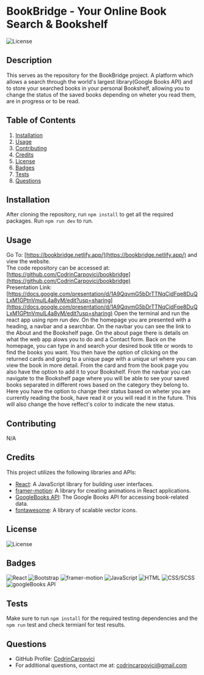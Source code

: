 # BookBridge - Your Online Book Search & Bookshelf

![License](https://img.shields.io/badge/License-MIT-green.svg)

## Description

This serves as the repository for the BookBridge project. A platform which allows a search through the world's largest library(Google Books API) and to store your searched books in your personal Bookshelf, allowing you to change the status of the saved books depending on wheter you read them, are in progress or to be read.

## Table of Contents

1. [Installation](#installation)
2. [Usage](#usage)
3. [Contributing](#Contributing)
4. [Credits](#credits)
5. [License](#license)
6. [Badges](#technologies)
7. [Tests](#tests)
8. [Questions](#questions)

## Installation

After cloning the repository, run `npm install` to get all the required packages. Run `npm run dev` to run.

## Usage

Go To: [https://bookbridge.netlify.app/](https://bookbridge.netlify.app/) and view the website.  
The code repository can be accessed at: [https://github.com/CodrinCarpovici/bookbridge](https://github.com/CodrinCarpovici/bookbridge)  
Presentation Link: [https://docs.google.com/presentation/d/1A9QqvmG5bDrTTNqCjdFqe8DuQLxM1GPtnVmuIL4a8yM/edit?usp=sharing](https://docs.google.com/presentation/d/1A9QqvmG5bDrTTNqCjdFqe8DuQLxM1GPtnVmuIL4a8yM/edit?usp=sharing)
Open the terminal and run the react app using npm run dev. On the homepage you are presented with a heading, a navbar and a searchbar. On the navbar you can see the link to the About and the Bookshelf page. On the about page there is details on what the web app alows you to do and a Contact form. Back on the homepage, you can type in and search your desired book title or words to find the books you want. You then have the option of clicking on the returned cards and going to a unique page with a unique url where you can view the book in more detail. From the card and from the book page you also have the option to add it to your Bookshelf. From the navbar you can navigate to the Bookshelf page where you will be able to see your saved books separated in different rows based on the category they belong to. Here you have the option to change their status based on wheter you are currently reading the book, have read it or you will read it in the future. This will also change the hove reffect's color to indicate the new status.

## Contributing

N/A

## Credits

This project utilizes the following libraries and APIs:

- [React](https://reactjs.org/): A JavaScript library for building user interfaces.
- [framer-motion](https://www.framer.com/motion/): A library for creating animations in React applications.
- [GoogleBooks API](https://developers.google.com/books): The Google Books API for accessing book-related data.
- [fontawesome](https://fontawesome.com/): A library of scalable vector icons.

## License

![License](https://img.shields.io/badge/License-MIT-green.svg)

## Badges

![React](https://img.shields.io/badge/React-blue.svg) ![Bootstrap](https://img.shields.io/badge/Bootstrap-5-pink.svg) ![framer-motion](https://img.shields.io/badge/framerMotion-purple.svg) ![JavaScript](https://img.shields.io/badge/JavaScript-ES6-green.svg) ![HTML](https://img.shields.io/badge/HTML-5-orange.svg) ![CSS/SCSS](https://img.shields.io/badge/CSS/SCSS-3-purple.svg) ![googleBooks API](https://img.shields.io/badge/googleBooks-API-blue.svg)

## Tests

Make sure to run `npm install` for the required testing dependencies and the `npm run` test and check termianl for test results.

## Questions

- GitHub Profile: [CodrinCarpovici](https://github.com/CodrinCarpovici)
- For additional questions, contact me at: [codrincarpovici@gmail.com](mailto:codrincarpovici@gmail.com)

